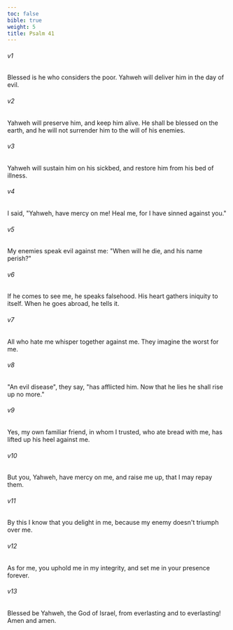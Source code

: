 ```yaml
---
toc: false
bible: true
weight: 5
title: Psalm 41
---
```




###### v1 
Blessed is he who considers the poor. Yahweh will deliver him in the day of evil. 

###### v2 
Yahweh will preserve him, and keep him alive. He shall be blessed on the earth, and he will not surrender him to the will of his enemies. 

###### v3 
Yahweh will sustain him on his sickbed, and restore him from his bed of illness. 

###### v4 
I said, "Yahweh, have mercy on me! Heal me, for I have sinned against you." 

###### v5 
My enemies speak evil against me: "When will he die, and his name perish?" 

###### v6 
If he comes to see me, he speaks falsehood. His heart gathers iniquity to itself. When he goes abroad, he tells it. 

###### v7 
All who hate me whisper together against me. They imagine the worst for me. 

###### v8 
"An evil disease", they say, "has afflicted him. Now that he lies he shall rise up no more." 

###### v9 
Yes, my own familiar friend, in whom I trusted, who ate bread with me, has lifted up his heel against me. 

###### v10 
But you, Yahweh, have mercy on me, and raise me up, that I may repay them. 

###### v11 
By this I know that you delight in me, because my enemy doesn't triumph over me. 

###### v12 
As for me, you uphold me in my integrity, and set me in your presence forever. 

###### v13 
Blessed be Yahweh, the God of Israel, from everlasting and to everlasting! Amen and amen.

